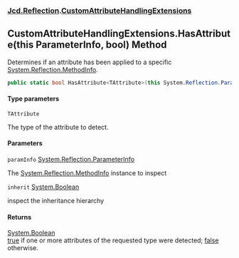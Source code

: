 ### [Jcd.Reflection](Jcd.Reflection.md 'Jcd.Reflection').[CustomAttributeHandlingExtensions](Jcd.Reflection.CustomAttributeHandlingExtensions.md 'Jcd.Reflection.CustomAttributeHandlingExtensions')

## CustomAttributeHandlingExtensions.HasAttribute<TAttribute>(this ParameterInfo, bool) Method

Determines if an attribute has been applied to a specific [System.Reflection.MethodInfo](https://docs.microsoft.com/en-us/dotnet/api/System.Reflection.MethodInfo 'System.Reflection.MethodInfo').

```csharp
public static bool HasAttribute<TAttribute>(this System.Reflection.ParameterInfo paramInfo, bool inherit=false);
```
#### Type parameters

<a name='Jcd.Reflection.CustomAttributeHandlingExtensions.HasAttribute_TAttribute_(thisSystem.Reflection.ParameterInfo,bool).TAttribute'></a>

`TAttribute`

The type of the attribute to detect.
#### Parameters

<a name='Jcd.Reflection.CustomAttributeHandlingExtensions.HasAttribute_TAttribute_(thisSystem.Reflection.ParameterInfo,bool).paramInfo'></a>

`paramInfo` [System.Reflection.ParameterInfo](https://docs.microsoft.com/en-us/dotnet/api/System.Reflection.ParameterInfo 'System.Reflection.ParameterInfo')

The [System.Reflection.MethodInfo](https://docs.microsoft.com/en-us/dotnet/api/System.Reflection.MethodInfo 'System.Reflection.MethodInfo') instance to inspect

<a name='Jcd.Reflection.CustomAttributeHandlingExtensions.HasAttribute_TAttribute_(thisSystem.Reflection.ParameterInfo,bool).inherit'></a>

`inherit` [System.Boolean](https://docs.microsoft.com/en-us/dotnet/api/System.Boolean 'System.Boolean')

inspect the inheritance hierarchy

#### Returns
[System.Boolean](https://docs.microsoft.com/en-us/dotnet/api/System.Boolean 'System.Boolean')  
[true](https://docs.microsoft.com/en-us/dotnet/csharp/language-reference/builtin-types/bool 'https://docs.microsoft.com/en-us/dotnet/csharp/language-reference/builtin-types/bool') if one or more attributes of the requested type were detected; [false](https://docs.microsoft.com/en-us/dotnet/csharp/language-reference/builtin-types/bool 'https://docs.microsoft.com/en-us/dotnet/csharp/language-reference/builtin-types/bool') otherwise.